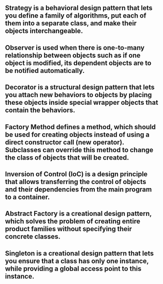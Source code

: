 **Strategy** is a behavioral design pattern that lets you define a family of algorithms, put each of them into a separate class, and make their objects interchangeable.
---------------------------------------------------
**Observer** is used when there is one-to-many relationship between objects such as if one object is modified, its dependent objects are to be notified automatically. 
----------------------------------------------------
**Decorator** is a structural design pattern that lets you attach new behaviors to objects by placing these objects inside special wrapper objects that contain the behaviors.
----------------------------------------------------
**Factory Method** defines a method, which should be used for creating objects instead of using a direct constructor call (new operator). Subclasses can override this method to change the class of objects that will be created.
----------------------------------------------------
Inversion of Control (IoC) is a design principle that allows transferring the control of objects and their dependencies from the main program to a container.
----------------------------------------------------
**Abstract Factory** is a creational design pattern, which solves the problem of creating entire product families without specifying their concrete classes.
----------------------------------------------------
**Singleton** is a creational design pattern that lets you ensure that a class has only one instance, while providing a global access point to this instance.
----------------------------------------------------